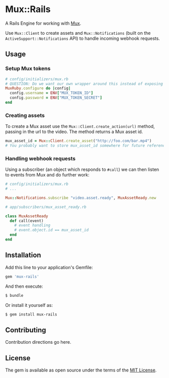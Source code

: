 # Mux::Rails
A Rails Engine for working with [Mux](https://mux.com/).

Use `Mux::Client` to create assets and `Mux::Notifications` (built on the
`ActiveSupport::Notifications` API) to handle incoming webhook requests.

## Usage

### Setup Mux tokens

```ruby
# config/initializers/mux.rb
# QUESTION: Do we want our own wrapper around this instead of exposing a dependency's config?
MuxRuby.configure do |config|
  config.username = ENV["MUX_TOKEN_ID"]
  config.password = ENV["MUX_TOKEN_SECRET"]
end
```

### Creating assets

To create a Mux asset use the `Mux::Client.create_action(url)` method, passing
in the url to the video. The method returns a Mux asset id.

```ruby
mux_asset_id = Mux::Client.create_asset("http://foo.com/bar.mp4")
# You probably want to store mux_asset_id somewhere for future reference
```

### Handling webhook requests

Using a subscriber (an object which responds to `#call`) we can then listen to
events from Mux and do further work:

```ruby
# config/initializers/mux.rb
# ...

Mux::Notifications.subscribe "video.asset.ready", MuxAssetReady.new
```

```ruby
# app/subscribers/mux_asset_ready.rb

class MuxAssetReady
  def call(event)
    # event handling
    # event.object.id == mux_asset_id
  end
end
```

## Installation
Add this line to your application's Gemfile:

```ruby
gem 'mux-rails'
```

And then execute:
```bash
$ bundle
```

Or install it yourself as:
```bash
$ gem install mux-rails
```

## Contributing
Contribution directions go here.

## License
The gem is available as open source under the terms of the [MIT License](https://opensource.org/licenses/MIT).
